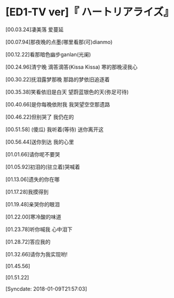 # [ED1-TV ver]『 ハートリアライズ』

[00.03.24]凄美落 爱蔓延

[00.07.94]那夜晚的点墨(哪里看那(可)dianmo)

[00.12.22]看那暗色幽步ganlan(光阑)

[00.24.96]清宁晚 滴答滴答(Kissa Kissa) 寒的那晚浸我心

[00.30.22]抚泪露梦那晚 那路的梦依旧追逐着

[00.35.38]笑看依旧是白天 望蔚蓝银色的天(弥足可待)

[00.40.66]是你每晚依附我 我哭望空空那遗路

[00.46.22]但别哭了 我仍在的

[00.51.58] (傻瓜) 我听着(等待) 送你离开这

[00.56.44]送你到达 我的心里

[01.01.66]请你呢不要哭

[01.05.92]初泪的(驻立着)哭喊着

[01.13.06]遗失的你在哪

[01.17.28]我摸得到

[01.19.48]亲哭你的眼泪

[01.22.00]寒冷酸的味道

[01.23.78]听你喊我 心中泪下

[01.28.72]答应我的

[01.32.66]请你为我实现哟!

[01.45.56]

[01.51.22]

[Syncdate: 2018-01-09T21:57:03]